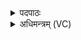 <details><summary>पदपाठः</summary>

सह॑स्व। मे॒। अरा॑तीः। सह॑स्व। पृ॒त॒ना॒य॒त इति॑ पृतनाऽय॒तः। सह॑स्व। सर्व॑म्। पा॒प्मान॑म्। सह॑माना। अ॒सि॒। ओ॒ष॒धे॒। ९९।
</details>

<details><summary>अधिमन्त्रम् (VC)</summary>

- ओषधिर्देवता
- वरुण ऋषिः
- विराडनुष्टुप्
- गान्धारः
</details>